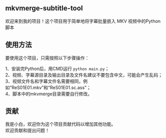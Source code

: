 ## mkvmerge-subtitle-tool

欢迎来到我的项目！这个项目用于简单地将字幕批量嵌入 MKV 视频中的Python脚本

## 使用方法

要使用这个项目，只需按照以下步骤操作：

1、安装完Python后，用CMD运行 `python main.py`；  
2、视频、字幕源目录及输出目录及文件名建议不要包含中文，可能会产生乱码；  
3、视频文件名和字幕文件名需要相同，例如“ReS01E01.mkv”和“ReS01E01.sc.ass”；  
4、脚本中的mkvmerge目录需要自行修改。  

## 贡献

我是小白，欢迎你为这个项目贡献代码以增加其他功能。  
欢迎贡献和提出问题！
